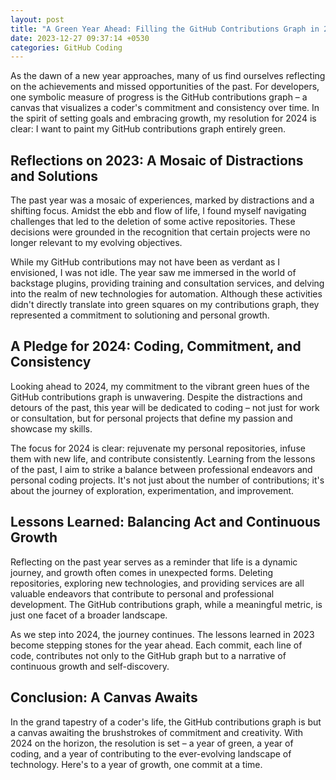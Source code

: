 ```yaml
---
layout: post
title: "A Green Year Ahead: Filling the GitHub Contributions Graph in 2024"
date: 2023-12-27 09:37:14 +0530
categories: GitHub Coding
---
```


As the dawn of a new year approaches, many of us find ourselves reflecting on the achievements and missed opportunities of the past. For developers, one symbolic measure of progress is the GitHub contributions graph – a canvas that visualizes a coder's commitment and consistency over time. In the spirit of setting goals and embracing growth, my resolution for 2024 is clear: I want to paint my GitHub contributions graph entirely green.

## Reflections on 2023: A Mosaic of Distractions and Solutions

The past year was a mosaic of experiences, marked by distractions and a shifting focus. Amidst the ebb and flow of life, I found myself navigating challenges that led to the deletion of some active repositories. These decisions were grounded in the recognition that certain projects were no longer relevant to my evolving objectives.

While my GitHub contributions may not have been as verdant as I envisioned, I was not idle. The year saw me immersed in the world of backstage plugins, providing training and consultation services, and delving into the realm of new technologies for automation. Although these activities didn't directly translate into green squares on my contributions graph, they represented a commitment to solutioning and personal growth.

## A Pledge for 2024: Coding, Commitment, and Consistency

Looking ahead to 2024, my commitment to the vibrant green hues of the GitHub contributions graph is unwavering. Despite the distractions and detours of the past, this year will be dedicated to coding – not just for work or consultation, but for personal projects that define my passion and showcase my skills.

The focus for 2024 is clear: rejuvenate my personal repositories, infuse them with new life, and contribute consistently. Learning from the lessons of the past, I aim to strike a balance between professional endeavors and personal coding projects. It's not just about the number of contributions; it's about the journey of exploration, experimentation, and improvement.

## Lessons Learned: Balancing Act and Continuous Growth

Reflecting on the past year serves as a reminder that life is a dynamic journey, and growth often comes in unexpected forms. Deleting repositories, exploring new technologies, and providing services are all valuable endeavors that contribute to personal and professional development. The GitHub contributions graph, while a meaningful metric, is just one facet of a broader landscape.

As we step into 2024, the journey continues. The lessons learned in 2023 become stepping stones for the year ahead. Each commit, each line of code, contributes not only to the GitHub graph but to a narrative of continuous growth and self-discovery.

## Conclusion: A Canvas Awaits

In the grand tapestry of a coder's life, the GitHub contributions graph is but a canvas awaiting the brushstrokes of commitment and creativity. With 2024 on the horizon, the resolution is set – a year of green, a year of coding, and a year of contributing to the ever-evolving landscape of technology. Here's to a year of growth, one commit at a time.
